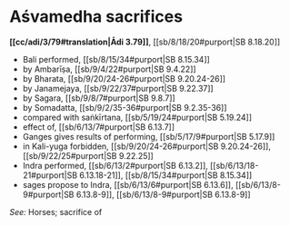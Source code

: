 # Aśvamedha sacrifices

**[[cc/adi/3/79#translation|Ādi 3.79]]**, [[sb/8/18/20#purport|SB 8.18.20]]

* Bali performed, [[sb/8/15/34#purport|SB 8.15.34]]
* by Ambarīṣa, [[sb/9/4/22#purport|SB 9.4.22]]
* by Bharata, [[sb/9/20/24-26#purport|SB 9.20.24-26]]
* by Janamejaya, [[sb/9/22/37#purport|SB 9.22.37]]
* by Sagara, [[sb/9/8/7#purport|SB 9.8.7]]
* by Somadatta, [[sb/9/2/35-36#purport|SB 9.2.35-36]]
* compared with saṅkīrtana, [[sb/5/19/24#purport|SB 5.19.24]]
* effect of, [[sb/6/13/7#purport|SB 6.13.7]]
* Ganges gives results of performing, [[sb/5/17/9#purport|SB 5.17.9]]
* in Kali-yuga forbidden, [[sb/9/20/24-26#purport|SB 9.20.24-26]], [[sb/9/22/25#purport|SB 9.22.25]]
* Indra performed, [[sb/6/13/2#purport|SB 6.13.2]], [[sb/6/13/18-21#purport|SB 6.13.18-21]], [[sb/8/15/34#purport|SB 8.15.34]]
* sages propose to Indra, [[sb/6/13/6#purport|SB 6.13.6]], [[sb/6/13/8-9#purport|SB 6.13.8-9]], [[sb/6/13/8-9#purport|SB 6.13.8-9]]

*See:* Horses; sacrifice of
